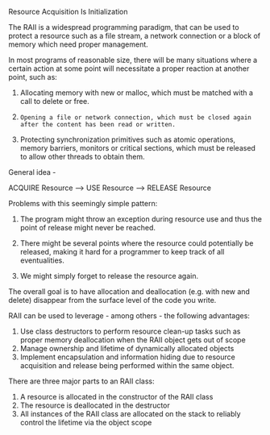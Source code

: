 Resource Acquisition Is Initialization

The RAII is a widespread programming paradigm, that can be used to protect a resource such as a file stream, a network connection or a block of memory which need proper management.

In most programs of reasonable size, there will be many situations where a certain action at some point will necessitate a proper reaction at another point, such as:

1.    Allocating memory with new or malloc, which must be matched with a call to delete or free.

2.     Opening a file or network connection, which must be closed again after the content has been read or written.

3.    Protecting synchronization primitives such as atomic operations, memory barriers, monitors or critical sections, which must be released to allow other threads to obtain them.

General idea -

ACQUIRE Resource --> USE Resource --> RELEASE Resource

Problems with this seemingly simple pattern:

1.    The program might throw an exception during resource use and thus the point of release might never be reached.

2.    There might be several points where the resource could potentially be released, making it hard for a programmer to keep track of all eventualities.

3.    We might simply forget to release the resource again.


The overall goal is to have allocation and deallocation (e.g. with new and delete) disappear from the surface level of the code you write. 


RAII can be used to leverage - among others - the following advantages:

1.    Use class destructors to perform resource clean-up tasks such as proper memory deallocation when the RAII object gets out of scope
2.    Manage ownership and lifetime of dynamically allocated objects
3.    Implement encapsulation and information hiding due to resource acquisition and release being performed within the same object.


There are three major parts to an RAII class:

1.    A resource is allocated in the constructor of the RAII class
2.    The resource is deallocated in the destructor
3.    All instances of the RAII class are allocated on the stack to reliably control the lifetime via the object scope




